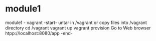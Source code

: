 # module1
module1 - vagrant
-start-
untar in /vagrant
or copy files into /vagrant directory
cd /vagrant
vagrant up
vagrant provision
Go to Web browser htpp://localhost:8080/app
-end-

